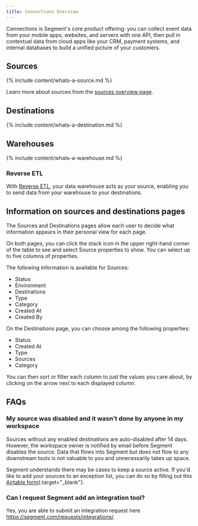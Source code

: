 ```yaml
---
title: Connections Overview
---
```


Connections is Segment's core product offering: you can collect event data from your mobile apps, websites, and servers with one API, then pull in contextual data from cloud apps like your CRM, payment systems, and internal databases to build a unified picture of your customers.

## Sources

{% include content/whats-a-source.md %}

Learn more about sources from the [sources overview page](/docs/connections/sources/).


## Destinations

{% include content/whats-a-destination.md %}

## Warehouses

{% include content/whats-a-warehouse.md %}

### Reverse ETL
With [Reverse ETL](/docs/connections/reverse-etl/), your data warehouse acts as your source, enabling you to send data from your warehouse to your destinations. 

## Information on sources and destinations pages

The Sources and Destinations pages allow each user to decide what information appears in their personal view for each page.

On both pages, you can click the stack icon in the upper right-hand corner of the table to see and select Source properties to show. You can select up to five columns of properties.

The following information is available for Sources:

- Status
- Environment
- Destinations
- Type
- Category
- Created At
- Created By

On the Destinations page, you can choose among the following properties:

- Status
- Created At
- Type
- Sources
- Category

You can then sort or filter each column to just the values you care about, by clicking on the arrow next to each displayed column.

## FAQs

### My source was disabled and it wasn't done by anyone in my workspace

Sources without any enabled destinations are auto-disabled after 14 days. However, the workspace owner is notified by email before Segment disables the source. Data that flows into Segment but does not flow to any downstream tools is not valuable to you and unnecessarily takes up space. 

Segment understands there may be cases to keep a source active. If you'd like to add your sources to an exception list, you can do so by filling out this [Airtable form](https://airtable.com/shr7V9LFDZh31cYWW){:target="_blank"}.

### Can I request Segment add an integration tool?
Yes, you are able to submit an integration request here https://segment.com/requests/integrations/.
